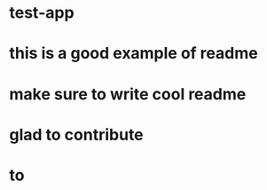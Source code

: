 # test-app

# this is a good example of readme

# make sure to write cool readme

# glad to contribute

# to
